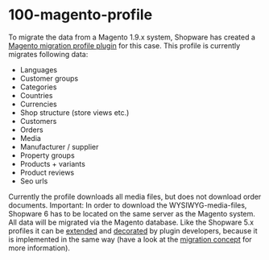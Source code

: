 # 100-magento-profile

To migrate the data from a Magento 1.9.x system, Shopware has created a [Magento migration profile plugin](https://github.com/shopwareLabs/SwagMigrationMagento) for this case. This profile is currently migrates following data:

* Languages
* Customer groups
* Categories
* Countries
* Currencies
* Shop structure \(store views etc.\)
* Customers
* Orders
* Media
* Manufacturer / supplier
* Property groups
* Products + variants
* Product reviews
* Seo urls

Currently the profile downloads all media files, but does not download order documents. Important: In order to download the WYSIWYG-media-files, Shopware 6 has to be located on the same server as the Magento system. All data will be migrated via the Magento database. Like the Shopware 5.x profiles it can be [extended](../../../50-how-to/520-extend-shopware-migration-profile.md) and [decorated](../../../50-how-to/550-decorate-shopware-migration-converter.md) by plugin developers, because it is implemented in the same way \(have a look at the [migration concept](010-introduction.md) for more information\).

